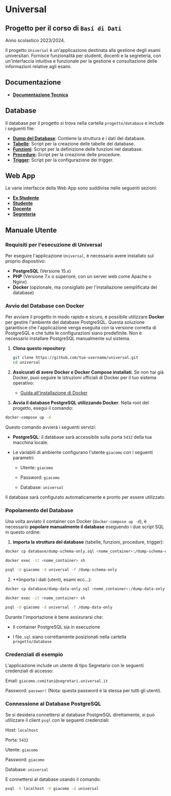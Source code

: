 # **Universal**

## **Progetto per il corso di `Basi di Dati`**
Anno scolastico 2023/2024.

Il progetto `Universal` è un'applicazione destinata alla gestione degli esami universitari. Fornisce funzionalità per studenti, docenti e la segreteria, con un'interfaccia intuitiva e funzionale per la gestione e consultazione delle informazioni relative agli esami.

## **Documentazione**

- **[Documentazione Tecnica](progetto/docs/documentazione_tecnica.md)**

## **Database**

Il database per il progetto si trova nella cartella `progetto/database` e include i seguenti file:

- **[Dump del Database](progetto/database/dump.sql)**: Contiene la struttura e i dati del database.
- **[Tabelle](progetto/database/tables.sql)**: Script per la creazione delle tabelle del database.
- **[Funzioni](progetto/database/function.sql)**: Script per la definizione delle funzioni nel database.
- **[Procedure](progetto/database/procedure.sql)**: Script per la creazione delle procedure.
- **[Trigger](progetto/database/trigger.sql)**: Script per la configurazione dei trigger.

## **Web App**

Le varie interfacce della Web App sono suddivise nelle seguenti sezioni:

- **[Ex Studente](progetto/webapp/ex_studente/)**
- **[Studente](progetto/webapp/studente/)**
- **[Docente](progetto/webapp/docente/)**
- **[Segreteria](progetto/webapp/segreteria/)**

## **Manuale Utente**

### **Requisiti per l'esecuzione di Universal**

Per eseguire l'applicazione `Universal`, è necessario avere installato sul proprio dispositivo:

- **PostgreSQL** (Versione 15.x)
- **PHP** (Versione 7.x o superiore, con un server web come Apache o Nginx)
- **Docker** (opzionale, ma consigliato per l'installazione semplificata del database)

### **Avvio del Database con Docker**

Per avviare il progetto in modo rapido e sicuro, è possibile utilizzare **Docker** per gestire l'ambiente del database PostgreSQL. Questa soluzione garantisce che l'applicazione venga eseguita con la versione corretta di PostgreSQL e che tutte le configurazioni siano predefinite. Non è necessario installare PostgreSQL manualmente sul sistema.

1. **Clona questo repository**:

   ```bash
   git clone https://github.com/tuo-username/universal.git
   cd universal
   ```

2. **Assicurati di avere Docker e Docker Compose installati**. Se non hai già Docker, puoi seguire le istruzioni ufficiali di Docker per il tuo sistema operativo:

    - [Guida all'installazione di Docker](https://docs.docker.com/get-started/get-docker/)

3. **Avvia il database PostgreSQL utilizzando Docker**. Nella root del progetto, esegui il comando:

```bash
docker-compose up -d
```
Questo comando avvierà i seguenti servizi:

- **PostgreSQL**: il database sarà accessibile sulla porta `5432` della tua macchina locale.

- Le variabili di ambiente configurano l'utente `giacomo` con i seguenti parametri:

    - Utente: `giacomo`

    - Password: `giacomo`

    - Database: `universal`

Il database sarà configurato automaticamente e pronto per essere utilizzato.

### **Popolamento del Database**

Una volta avviato il container con Docker (`docker-compose up -d`), è necessario **popolare manualmente il database** eseguendo i due script SQL in questo ordine:

1. **importa la struttura del database** (tabelle, funzioni, procedure, trigger):

```bash
docker cp database/dump-schema-only.sql <nome_container>:/dump-schema-only.sql

docker exec -it <nome_container> sh

psql -U giacomo -d universal -f /dump-schema-only
```

2. **Importa i dati (utenti, esami ecc...):

```bash
docker cp database/dump-data-only.sql <nome_container>:/dump-data-only.sql

docker exec -it <nome_container> sh

psql -U giacomo -d universal -f /dump-data-only
```

Durante l'importazione è bene assixurarsi che:

- Il container PostgreSQL sia in esecuzione

- I file`.sql` siano correttamente posizionati nella cartella `progetto/database`

### **Credenziali di esempio**

L'applicazione include un utente di tipo Segretario con le seguenti credenziali di accesso:

Email: `giacomo.comitani@segretari.universal.it`

Password: `passwor!` (Nota: questa password è la stessa per tutti gli utenti).

### **Connessione al Database PostgreSQL**

Se si desidera connettersi al database PostgreSQL direttamente, si può utilizzare il client `psql` con le seguenti credenziali:

Host: `localhost`

Porta: `5432`

Utente: `giacomo`

Password: `giacomo`

Database: `universal`

E connettersi al database usando il comando:

```bash
psql -h localhost -U giacomo -d universal
```